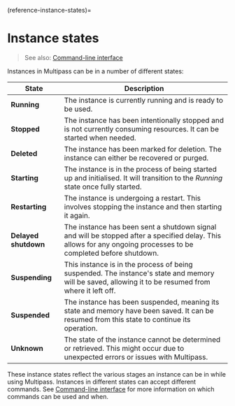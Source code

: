 (reference-instance-states)=
# Instance states

> See also: [Command-line interface](/reference/command-line-interface/index)

Instances in Multipass can be in a number of different states:

|State | Description|
|--- | ---|
| **Running** | The instance is currently running and is ready to be used. |
| **Stopped** | The instance has been intentionally stopped and is not currently consuming resources. It can be started when needed. |
| **Deleted** | The instance has been marked for deletion. The instance can either be recovered or purged. |
| **Starting**| The instance is in the process of being started up and initialised. It will transition to the *Running* state once fully started. |
| **Restarting** | The instance is undergoing a restart. This involves stopping the instance and then starting it again. |
| **Delayed shutdown** | The instance has been sent a shutdown signal and will be stopped after a specified delay. This allows for any ongoing processes to be completed before shutdown. |
| **Suspending** | This instance is in the process of being suspended. The instance's state and memory will be saved, allowing it to be resumed from where it left off. |
| **Suspended** | The instance has been suspended, meaning its state and memory have been saved. It can be resumed from this state to continue its operation. |
| **Unknown** | The state of the instance cannot be determined or retrieved. This might occur due to unexpected errors or issues with Multipass. |

<!--
- `Running`: The instance is currently running and is ready to be used.
- `Stopped`: The instance has been intentionally stopped and is not currently consuming resources. It can be started when needed.
- `Deleted`: The instance has been marked for deletion. The instance can either be recovered or purged.
- `Starting`: The instance is in the process of being started up and initialised. It will transition to the `Running` state once fully started.
- `Restarting`: The instance is undergoing a restart. This involves stopping the instance and then starting it again.
- `Delayed Shutdown`: The instance has been sent a shutdown signal and will be stopped after a specified delay. This allows for any ongoing processes to be completed before shutdown.
- `Suspending`: This instance is in the process of being suspended. The instance's state and memory will be saved, allowing it to be resumed from where it left off.
- `Suspended`: The instance has been suspended, meaning its state and memory have been saved. It can be resumed from this state to continue its operation.
- `Unknown`: The state of the instance cannot be determined or retrieved. This might occur due to unexpected errors or issues with Multipass.
-->

These instance states reflect the various stages an instance can be in while using Multipass. Instances in different states can accept different commands. See [Command-line interface](/reference/command-line-interface/index) for more information on which commands can be used and when.
